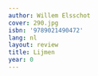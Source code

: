 ```yaml
---
author: Willem Elsschot
cover: 290.jpg
isbn: '9789021490472'
lang: nl
layout: review
title: Lijmen
year: 0
---
```


